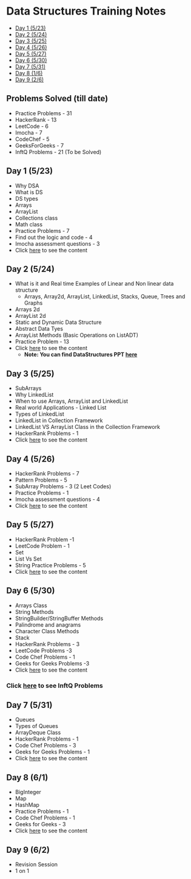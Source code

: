 # Data Structures Training Notes

- [Day 1 (5/23)](#day-1-523)
- [Day 2 (5/24)](#day-2-524)
- [Day 3 (5/25)](#day-3-525)
- [Day 4 (5/26)](#day-4-526)
- [Day 5 (5/27)](#day-5-527)
- [Day 6 (5/30)](#day-6-530)
- [Day 7 (5/31)](#day-7-531)
- [Day 8 (1/6)](#day-8-61)
- [Day 9 (2/6)](#day-9-62)

## Problems Solved (till date)

- Practice Problems - 31
- HackerRank - 13
- LeetCode - 6
- Imocha - 7
- CodeChef - 5
- GeeksForGeeks - 7
- InftQ Problems - 21 (To be Solved)

## Day 1 (5/23)

- Why DSA
- What is DS
- DS types
- Arrays
- ArrayList
- Collections class
- Math class
- Practice Problems - 7
- Find out the logic and code - 4
- Imocha assessment questions - 3
- Click [here](./Day1/README.md) to see the content

## Day 2 (5/24)

- What is it and Real time Examples of Linear and Non linear data structure
  - Arrays, Array2d, ArrayList, LinkedList, Stacks, Queue, Trees and Graphs
- Arrays 2d
- ArrayList 2d
- Static and Dynamic Data Structure
- Abstract Data Tyes
- ArrayList Methods (Basic Operations on ListADT)
- Practice Problem - 13
- Click [here](./Day2/README.md) to see the content
  - **Note: You can find DataStructures PPT [here](./Day2/DataStructuresPPT.pdf)** 

## Day 3 (5/25)

- SubArrays
- Why LinkedList
- When to use Arrays, ArrayList and LinkedList
- Real world Applications - Linked List
- Types of LinkedList
- LinkedList in Collection Framework
- LinkedList VS ArrayList Class in the Collection Framework
- HackerRank Problems - 1
- Click [here](./Day3/README.md) to see the content

## Day 4 (5/26)

- HackerRank Problems - 7
- Pattern Problems - 5
- SubArray Problems - 3 (2 Leet Codes)
- Practice Problems - 1
- Imocha assessment questions - 4
- Click [here](./Day4/README.md) to see the content

## Day 5 (5/27)

- HackerRank Problem -1
- LeetCode Problem - 1
- Set
- List Vs Set
- String Practice Problems - 5
- Click [here](./Day5/README.md) to see the content

## Day 6 (5/30)

- Arrays Class
- String Methods
- StringBuilder/StringBuffer Methods
- Palindrome and anagrams
- Character Class Methods
- Stack
- HackerRank Problems - 3
- LeetCode Problems -3
- Code Chef Problems - 1
- Geeks for Geeks Problems -3
- Click [here](./Day6/README.md) to see the content

### Click [here](./InftQProblems/README.md) to see InftQ Problems

## Day 7 (5/31)

- Queues
- Types of Queues
- ArrayDeque Class
- HackerRank Problems - 1
- Code Chef Problems - 3
- Geeks for Geeks Problems - 1
- Click [here](./Day7/README.md) to see the content

## Day 8 (6/1)

- BigInteger
- Map
- HashMap
- Practice Problems - 1
- Code Chef Problems - 1
- Geeks for Geeks - 3
- Click [here](./Day8/README.md) to see the content

## Day 9 (6/2)

- Revision Session 
- 1 on 1



